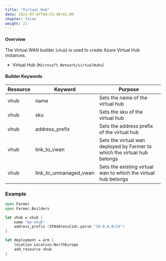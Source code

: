 ```yaml
---
title: "Virtual Hub"
date: 2021-07-07T08:53:46+01:00
chapter: false
weight: 21
---
```


#### Overview
The Virtual WAN builder (`vhub`) is used to create Azure Virtual Hub instances.

- Virtual Hub (`Microsoft.Network/virtualHubs`)

#### Builder Keywords

| Resource       | Keyword              | Purpose                                                                |
| -------------- | -------------------- | -----------------------------------------------------------------------|
| vhub           | name | Sets the name of the virtual hub |
| vhub           | sku | Sets the sku of the virtual hub |
| vhub           | address_prefix | Sets the address prefix of the virtual hub |
| vhub           | link_to_vwan | Sets the virtual wan deployed by Farmer to which the virtual hub belongs |
| vhub           | link_to_unmanaged_vwan | Sets the existing virtual wan to which the virtual hub belongs |

### Example

```fsharp
open Farmer
open Farmer.Builders

let vhub = vhub {
    name "my-vhub"
    address_prefix (IPAddressCidr.parse "10.0.0.0/24")
}

let deployment = arm {
    location Location.NorthEurope
    add_resource vhub
}
```
